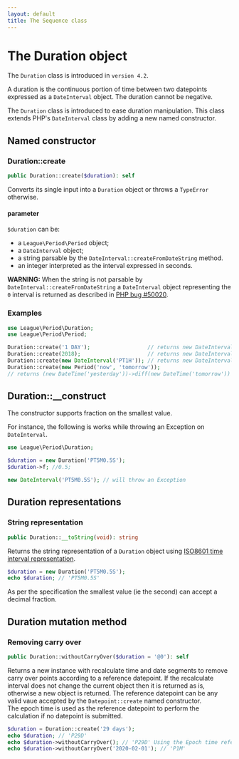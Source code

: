 ```yaml
---
layout: default
title: The Sequence class
---
```


# The Duration object

<p class="message-info">The <code>Duration</code> class is introduced in <code>version 4.2</code>.</p>

A duration is the continuous portion of time between two datepoints expressed as a `DateInterval` object. The duration cannot be negative.

The `Duration` class is introduced to ease duration manipulation. This class extends PHP's `DateInterval` class by adding a new named constructor.

## Named constructor

### Duration::create

~~~php
public Duration::create($duration): self
~~~

Converts its single input into a `Duration` object or throws a `TypeError` otherwise.

#### parameter

`$duration` can be:

- a `League\Period\Period` object;
- a `DateInterval` object;
- a string parsable by the `DateInterval::createFromDateString` method.
- an integer interpreted as the interval expressed in seconds.

<p class="message-warning"><strong>WARNING:</strong> When the string is not parsable by <code>DateInterval::createFromDateString</code> a <code>DateInterval</code> object representing the <code>0</code> interval is returned as described in <a href="https://bugs.php.net/bug.php?id=50020">PHP bug #50020</a>.</p>

### Examples

~~~php
use League\Period\Duration;
use League\Period\Period;

Duration::create('1 DAY');                  // returns new DateInterval('P1D')
Duration::create(2018);                     // returns new DateInterval('PT2018S')
Duration::create(new DateInterval('PT1H')); // returns new DateInterval('PT1H')
Duration::create(new Period('now', 'tomorrow'));
// returns (new DateTime('yesterday'))->diff(new DateTime('tomorrow'))
~~~

## Duration::__construct

The constructor supports fraction on the smallest value.

For instance, the following is works while throwing an Exception on `DateInterval`.

~~~php
use League\Period\Duration;

$duration = new Duration('PT5M0.5S');
$duration->f; //0.5;

new DateInterval('PT5M0.5S'); // will throw an Exception
~~~

## Duration representations

### String representation

~~~php
public Duration::__toString(void): string
~~~

Returns the string representation of a `Duration` object using [ISO8601 time interval representation](http://en.wikipedia.org/wiki/ISO_8601#Durations).

~~~php
$duration = new Duration('PT5M0.5S');
echo $duration; // 'PT5M0.5S'
~~~

As per the specification the smallest value (ie the second) can accept a decimal fraction.

## Duration mutation method

### Removing carry over

~~~php
public Duration::withoutCarryOver($duration = '@0'): self
~~~

Returns a new instance with recalculate time and date segments to remove carry over points according to a reference datepoint. If the recalculate interval does not change the current object then it is returned as is, otherwise a new object is returned. The reference datepoint can be any valid vaue accepted by the `Datepoint::create` named constructor.  
The epoch time is used as the reference datepoint to perform the calculation if no datepoint is submitted.

~~~php
$duration = Duration::create('29 days');
echo $duration; // 'P29D'
echo $duration->withoutCarryOver(); // 'P29D' Using the Epoch time reference
echo $duration->withoutCarryOver('2020-02-01'); // 'P1M'
~~~
